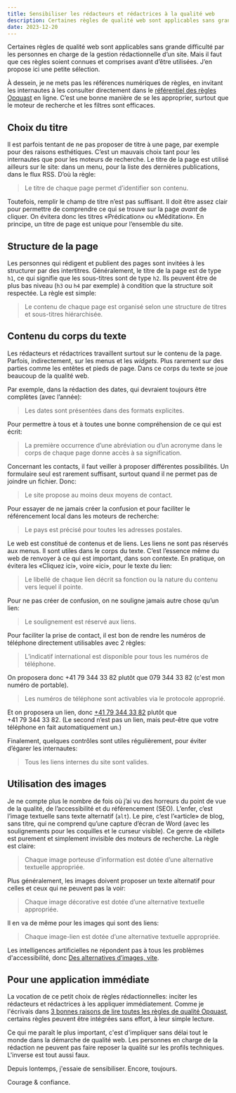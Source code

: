 ```yaml
---
title: Sensibiliser les rédacteurs et rédactrices à la qualité web
description: Certaines règles de qualité web sont applicables sans grande difficulté par les personnes en charge de la gestion rédactionnelle d’un site.
date: 2023-12-20
---
```


Certaines règles de qualité web sont applicables sans grande difficulté par les personnes en charge de la gestion rédactionnelle d’un site. Mais il faut que ces règles soient connues et comprises avant d’être utilisées. J’en propose ici une petite sélection.

À dessein, je ne mets pas les références numériques de règles, en invitant les internautes à les consulter directement dans le [référentiel des règles Opquast](https://checklists.opquast.com/fr/assurance-qualite-web/) en ligne. C’est une bonne manière de se les approprier, surtout que le moteur de recherche et les filtres sont efficaces.

## Choix du titre

Il est parfois tentant de ne pas proposer de titre à une page, par exemple pour des raisons esthétiques. C’est un mauvais choix tant pour les internautes que pour les moteurs de recherche. Le titre de la page est utilisé ailleurs sur le site: dans un menu, pour la liste des dernières publications, dans le flux RSS. D’où la règle:

> Le titre de chaque page permet d’identifier son contenu.

Toutefois, remplir le champ de titre n’est pas suffisant. Il doit être assez clair pour permettre de comprendre ce qui se trouve sur la page *avant* de cliquer. On évitera donc les titres «Prédication» ou «Méditation». En principe, un titre de page est unique pour l’ensemble du site.

## Structure de la page

Les personnes qui rédigent et publient des pages sont invitées à les structurer par des intertitres. Généralement, le titre de la page est de type `h1`, ce qui signifie que les sous-titres sont de type `h2`. Ils peuvent être de plus bas niveau (`h3` ou `h4` par exemple) à condition que la structure soit respectée. La règle est simple:

> Le contenu de chaque page est organisé selon une structure de titres et sous-titres hiérarchisée.

## Contenu du corps du texte

Les rédacteurs et rédactrices travaillent surtout sur le contenu de la page. Parfois, indirectement, sur les menus et les *widgets*. Plus rarement sur des parties comme les entêtes et pieds de page. Dans ce corps du texte se joue beaucoup de la qualité web.

Par exemple, dans la rédaction des dates, qui devraient toujours être complètes (avec l’année):

> Les dates sont présentées dans des formats explicites.

Pour permettre à tous et à toutes une bonne compréhension de ce qui est écrit:

> La première occurrence d’une abréviation ou d’un acronyme dans le corps de chaque page donne accès à sa signification.

Concernant les contacts, il faut veiller à proposer différentes possibilités. Un formulaire seul est rarement suffisant, surtout quand il ne permet pas de joindre un fichier. Donc:

> Le site propose au moins deux moyens de contact.

Pour essayer de ne jamais créer la confusion et pour faciliter le référencement local dans les moteurs de recherche:

> Le pays est précisé pour toutes les adresses postales.

Le web est constitué de contenus et de liens. Les liens ne sont pas réservés aux menus. Il sont utiles dans le corps du texte. C’est l’essence même du web de renvoyer à ce qui est important, dans son contexte. En pratique, on évitera les «Cliquez ici», voire «ici», pour le texte du lien:

> Le libellé de chaque lien décrit sa fonction ou la nature du contenu vers lequel il pointe.

Pour ne pas créer de confusion, on ne souligne jamais autre chose qu’un lien:

> Le soulignement est réservé aux liens.

Pour faciliter la prise de contact, il est bon de rendre les numéros de téléphone directement utilisables avec 2 règles:

> L’indicatif international est disponible pour tous les numéros de téléphone.

On proposera donc +41 79 344 33 82 plutôt que 079 344 33 82 (c'est mon numéro de portable).

> Les numéros de téléphone sont activables via le protocole approprié.

Et on proposera un lien, donc [+41 79 344 33 82](tel:+41793443382) plutôt que +41 79 344 33 82. (Le second n’est pas un lien, mais peut-être que votre téléphone en fait automatiquement un.)

Finalement, quelques contrôles sont utiles régulièrement, pour éviter d’égarer les internautes:

> Tous les liens internes du site sont valides.

## Utilisation des images

Je ne compte plus le nombre de fois où j’ai vu des horreurs du point de vue de la qualité, de l’accessibilité et du référencement (SEO). L’enfer, c’est l’image textuelle sans texte alternatif (`alt`). Le pire, c’est l’«article» de blog, sans titre, qui ne comprend qu’une capture d’écran de Word (avec les soulignements pour les coquilles et le curseur visible). Ce genre de «billet» est purement et simplement invisible des moteurs de recherche. La règle est claire:

> Chaque image porteuse d’information est dotée d’une alternative textuelle appropriée.

Plus généralement, les images doivent proposer un texte alternatif pour celles et ceux qui ne peuvent pas la voir:

> Chaque image décorative est dotée d’une alternative textuelle appropriée.

Il en va de même pour les images qui sont des liens:

> Chaque image-lien est dotée d’une alternative textuelle appropriée.

Les intelligences artificielles ne répondent pas à tous les problèmes d'accessibilité, donc [Des alternatives d’images, vite](https://www.opquast.com/des-alternatives-dimages-vite/).

## Pour une application immédiate

La vocation de ce petit choix de règles rédactionnelles: inciter les rédacteurs et rédactrices à les appliquer immédiatement. Comme je l'écrivais dans [3 bonnes raisons de lire toutes les règles de qualité Opquast](http://localhost:1313/blog/lire-regles-opquast/), certains règles peuvent être intégrées sans effort, à leur simple lecture.

Ce qui me paraît le plus important, c'est d'impliquer sans délai tout le monde dans la démarche de qualité web. Les personnes en charge de la rédaction ne peuvent pas faire reposer la qualité sur les profils techniques. L'inverse est tout aussi faux.

Depuis lontemps, j'essaie de sensibiliser. Encore, toujours.

Courage & confiance.
